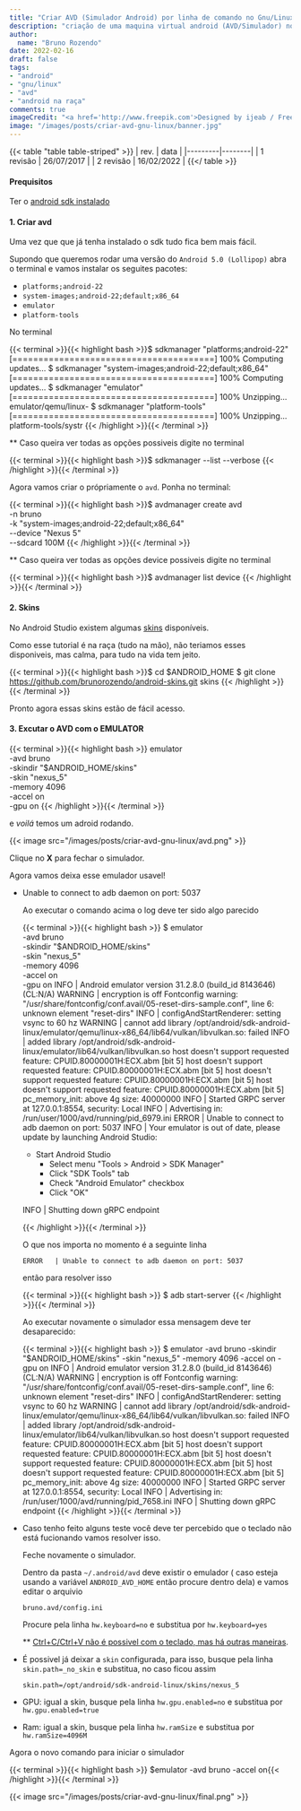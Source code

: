 ```yaml
---
title: "Criar AVD (Simulador Android) por linha de comando no Gnu/Linux"
description: "criação de uma maquina virtual android (AVD/Simulador) no linux"
author:
  name: "Bruno Rozendo"
date: 2022-02-16
draft: false
tags:
- "android"
- "gnu/linux"
- "avd"
- "android na raça"
comments: true
imageCredit: "<a href='http://www.freepik.com'>Designed by ijeab / Freepik</a>"
image: "/images/posts/criar-avd-gnu-linux/banner.jpg"
---
```


{{< table "table table-striped" >}}
| rev.  | data |
|---------|--------|
| 1 revisão      | 26/07/2017    |
| 2 revisão      | 16/02/2022    |
{{</ table >}}


#### Prequisitos

Ter o [android sdk instalado](/post/instalar-adroid-sdk-gnu-linux.html)


#### 1. Criar avd


Uma vez que que já tenha instalado o sdk tudo fica bem mais fácil.

Supondo que queremos rodar uma versão do `Android 5.0 (Lollipop)` abra o terminal e vamos instalar os seguites pacotes:

 - `platforms;android-22`
 - `system-images;android-22;default;x86_64`
 - `emulator`
 - `platform-tools`

No terminal

{{< terminal >}}{{< highlight bash >}}$ sdkmanager "platforms;android-22"
[=======================================] 100% Computing updates...
$ sdkmanager "system-images;android-22;default;x86_64"
[=======================================] 100% Computing updates...
$ sdkmanager "emulator"
[=======================================] 100% Unzipping... emulator/qemu/linux-
$ sdkmanager "platform-tools"
[=======================================] 100% Unzipping... platform-tools/systr
{{< /highlight >}}{{< /terminal >}}


** Caso queira ver todas as opções possiveis digite no terminal


{{< terminal >}}{{< highlight bash >}}$ sdkmanager --list --verbose
{{< /highlight >}}{{< /terminal >}}

Agora vamos criar o própriamente o `avd`. Ponha no terminal:



{{< terminal >}}{{< highlight bash >}}$ avdmanager create avd\
 -n bruno\
 -k "system-images;android-22;default;x86_64"\
 --device "Nexus 5"\
 --sdcard 100M
{{< /highlight >}}{{< /terminal >}}

** Caso queira ver todas as opções device possiveis digite no terminal

{{< terminal >}}{{< highlight bash >}}$ avdmanager list device
{{< /highlight >}}{{< /terminal >}}

#### 2. Skins

No Android Studio existem algumas [skins](https://developer.android.com/studio/run/managing-avds.html#skins) disponíveis.

Como esse tutorial é na raça (tudo na mão), não teriamos esses disponiveis, mas calma, para tudo na vida tem jeito.


{{< terminal >}}{{< highlight bash >}}$ cd  $ANDROID_HOME
$ git clone https://github.com/brunorozendo/android-skins.git skins
{{< /highlight >}}{{< /terminal >}}

Pronto agora essas skins estão de fácil acesso.


#### 3. Excutar o AVD com o EMULATOR



{{< terminal >}}{{< highlight bash >}} emulator\
 -avd bruno\
 -skindir "$ANDROID_HOME/skins"\
 -skin "nexus_5"\
 -memory 4096\
 -accel on\
 -gpu on
{{< /highlight >}}{{< /terminal >}}

e _voilá_ temos um adroid rodando.

{{< image src="/images/posts/criar-avd-gnu-linux/avd.png"  >}}

Clique no **X** para fechar o simulador. 

Agora vamos deixa esse emulador usavel!

 - Unable to connect to adb daemon on port: 5037

   Ao executar o comando acima o log deve ter sido algo parecido

   {{< terminal >}}{{< highlight bash >}} $ emulator\
   -avd bruno\
   -skindir "$ANDROID_HOME/skins"\
   -skin "nexus_5"\
   -memory 4096\
   -accel on\
   -gpu on
   INFO    | Android emulator version 31.2.8.0 (build_id 8143646) (CL:N/A)
   WARNING | encryption is off
   Fontconfig warning: "/usr/share/fontconfig/conf.avail/05-reset-dirs-sample.conf", line 6: unknown element "reset-dirs"
   INFO    | configAndStartRenderer: setting vsync to 60 hz
   WARNING | cannot add library /opt/android/sdk-android-linux/emulator/qemu/linux-x86_64/lib64/vulkan/libvulkan.so: failed
   INFO    | added library /opt/android/sdk-android-linux/emulator/lib64/vulkan/libvulkan.so
   host doesn't support requested feature: CPUID.80000001H:ECX.abm [bit 5]
   host doesn't support requested feature: CPUID.80000001H:ECX.abm [bit 5]
   host doesn't support requested feature: CPUID.80000001H:ECX.abm [bit 5]
   host doesn't support requested feature: CPUID.80000001H:ECX.abm [bit 5]
   pc_memory_init: above 4g size: 40000000
   INFO    | Started GRPC server at 127.0.0.1:8554, security: Local
   INFO    | Advertising in: /run/user/1000/avd/running/pid_6979.ini
   ERROR   | Unable to connect to adb daemon on port: 5037
   INFO    | Your emulator is out of date, please update by launching Android Studio:
   - Start Android Studio
     - Select menu "Tools > Android > SDK Manager"
     - Click "SDK Tools" tab
     - Check "Android Emulator" checkbox
     - Click "OK"

   INFO    | Shutting down gRPC endpoint

   {{< /highlight >}}{{< /terminal >}}

   O que nos importa no momento é a seguinte linha 

   ```ERROR   | Unable to connect to adb daemon on port: 5037```

   então para resolver isso

   {{< terminal >}}{{< highlight bash >}} $ adb start-server {{< /highlight >}}{{< /terminal >}}

   Ao executar novamente o simulador essa mensagem deve ter desaparecido:

   {{< terminal >}}{{< highlight bash >}} $ emulator -avd bruno -skindir "$ANDROID_HOME/skins" -skin "nexus_5" -memory 4096 -accel on -gpu on
   INFO    | Android emulator version 31.2.8.0 (build_id 8143646) (CL:N/A)
   WARNING | encryption is off
   Fontconfig warning: "/usr/share/fontconfig/conf.avail/05-reset-dirs-sample.conf", line 6: unknown element "reset-dirs"
   INFO    | configAndStartRenderer: setting vsync to 60 hz
   WARNING | cannot add library /opt/android/sdk-android-linux/emulator/qemu/linux-x86_64/lib64/vulkan/libvulkan.so: failed
   INFO    | added library /opt/android/sdk-android-linux/emulator/lib64/vulkan/libvulkan.so
   host doesn't support requested feature: CPUID.80000001H:ECX.abm [bit 5]
   host doesn't support requested feature: CPUID.80000001H:ECX.abm [bit 5]
   host doesn't support requested feature: CPUID.80000001H:ECX.abm [bit 5]
   host doesn't support requested feature: CPUID.80000001H:ECX.abm [bit 5]
   pc_memory_init: above 4g size: 40000000
   INFO    | Started GRPC server at 127.0.0.1:8554, security: Local
   INFO    | Advertising in: /run/user/1000/avd/running/pid_7658.ini
   INFO    | Shutting down gRPC endpoint
   {{< /highlight >}}{{< /terminal >}}


 - Caso tenho feito alguns teste você deve ter percebido que o teclado não está fucionando vamos resolver isso.

   Feche novamente o simulador.
   
   Dentro da pasta ```~/.android/avd``` deve existir o emulador ( caso esteja usando a variável ```ANDROID_AVD_HOME``` então procure dentro dela) e vamos editar o arquivio
   
   ```bruno.avd/config.ini```
   
   Procure pela linha ```hw.keyboard=no``` e substitua por ```hw.keyboard=yes```

   ** [Ctrl+C/Ctrl+V não é possivel com o teclado, mas há outras maneiras](https://stackoverflow.com/questions/3391160/paste-text-on-android-emulator).

 - É possivel já deixar a `skin` configurada, para isso, busque pela linha `skin.path=_no_skin` e substitua, no caso ficou assim

   ```skin.path=/opt/android/sdk-android-linux/skins/nexus_5```

 - GPU: igual a skin, busque pela linha `hw.gpu.enabled=no` e substitua por ```hw.gpu.enabled=true```

 - Ram: igual a skin, busque pela linha `hw.ramSize` e substitua por ```hw.ramSize=4096M```
 

Agora o novo comando para iniciar o simulador

{{< terminal >}}{{< highlight bash >}} $emulator -avd bruno -accel on{{< /highlight >}}{{< /terminal >}}

{{< image src="/images/posts/criar-avd-gnu-linux/final.png"  >}}
